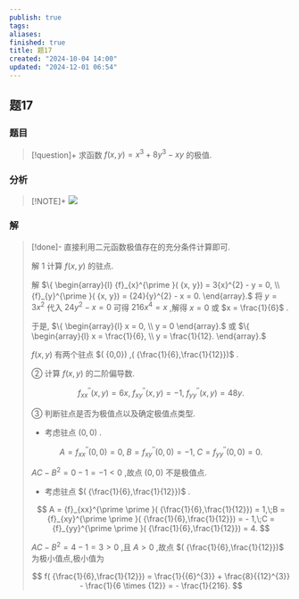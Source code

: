 ```yaml
---
publish: true
tags: 
aliases: 
finished: true
title: 题17
created: "2024-10-04 14:00"
updated: "2024-12-01 06:54"
---
```

## 题17
### 题目
> [!question]+
> 求函数 $f( {x, y}) = {x}^{3} + 8{y}^{3} - {xy}$ 的极值.
### 分析
> [!NOTE]+
> ![](https://img.hwenyi.tech/202412121257792.webp)
### 解
> [!done]-
> 直接利用二元函数极值存在的充分条件计算即可. 
> 
> 解 1 计算 $f( {x, y})$ 的驻点.
> 
> 解 $\{ \begin{array}{l} {f}_{x}^{\prime }( {x, y}) = 3{x}^{2} - y = 0, \\ {f}_{y}^{\prime }( {x, y}) = {24}{y}^{2} - x = 0. \end{array}.$ 将 $y = 3{x}^{2}$ 代入 ${24}{y}^{2} - x = 0$ 可得 ${216}{x}^{4} = x$ ,解得 $x = 0$ 或 $x = \frac{1}{6}$ .
> 
> 于是, $\{ \begin{array}{l} x = 0, \\ y = 0 \end{array}.$ 或 $\{ \begin{array}{l} x = \frac{1}{6}, \\ y = \frac{1}{12}. \end{array}.$
> 
> $f( {x, y})$ 有两个驻点 $( {0,0}) ,( {\frac{1}{6},\frac{1}{12}})$ .
> 
> ② 计算 $f( {x, y})$ 的二阶偏导数.
> 
> $$
> {f}_{xx}^{\prime \prime }( {x, y}) = {6x},\;{f}_{xy}^{\prime \prime }( {x, y}) = - 1,\;{f}_{yy}^{\prime \prime }( {x, y}) = {48y}.
> $$
> 
> ③ 判断驻点是否为极值点以及确定极值点类型.
> 
> - 考虑驻点 $( {0,0})$ .
> 
> $$
> A = {f}_{xx}^{\prime \prime }( {0,0}) = 0,\;B = {f}_{xy}^{\prime \prime }( {0,0}) = - 1,\;C = {f}_{yy}^{\prime \prime }( {0,0}) = 0.
> $$
> 
> ${AC} - {B}^{2} = 0 - 1 = - 1 < 0$ ,故点 $( {0,0})$ 不是极值点.
> 
> - 考虑驻点 $( {\frac{1}{6},\frac{1}{12}})$ .
> 
> $$
> A = {f}_{xx}^{\prime \prime }( {\frac{1}{6},\frac{1}{12}}) = 1,\;B = {f}_{xy}^{\prime \prime }( {\frac{1}{6},\frac{1}{12}}) = - 1,\;C = {f}_{yy}^{\prime \prime }( {\frac{1}{6},\frac{1}{12}}) = 4.
> $$
> 
> ${AC} - {B}^{2} = 4 - 1 = 3 > 0$ ,且 $A > 0$ ,故点 $( {\frac{1}{6},\frac{1}{12}})$ 为极小值点,极小值为
> 
> $$
> f( {\frac{1}{6},\frac{1}{12}}) = \frac{1}{{6}^{3}} + \frac{8}{{12}^{3}} - \frac{1}{6 \times {12}} = - \frac{1}{216}.
> $$
